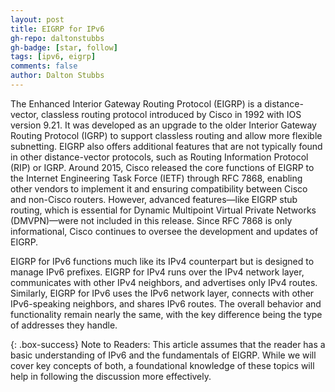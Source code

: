 ```yaml
---
layout: post
title: EIGRP for IPv6
gh-repo: daltonstubbs
gh-badge: [star, follow]
tags: [ipv6, eigrp]
comments: false
author: Dalton Stubbs
---
```


The Enhanced Interior Gateway Routing Protocol (EIGRP) is a distance-vector, classless routing protocol introduced by Cisco in 1992 with IOS version 9.21. It was developed as an upgrade to the older Interior Gateway Routing Protocol (IGRP) to support classless routing and allow more flexible subnetting. EIGRP also offers additional features that are not typically found in other distance-vector protocols, such as Routing Information Protocol (RIP) or IGRP. Around 2015, Cisco released the core functions of EIGRP to the Internet Engineering Task Force (IETF) through RFC 7868, enabling other vendors to implement it and ensuring compatibility between Cisco and non-Cisco routers. However, advanced features—like EIGRP stub routing, which is essential for Dynamic Multipoint Virtual Private Networks (DMVPN)—were not included in this release. Since RFC 7868 is only informational, Cisco continues to oversee the development and updates of EIGRP.

EIGRP for IPv6 functions much like its IPv4 counterpart but is designed to manage IPv6 prefixes. EIGRP for IPv4 runs over the IPv4 network layer, communicates with other IPv4 neighbors, and advertises only IPv4 routes. Similarly, EIGRP for IPv6 uses the IPv6 network layer, connects with other IPv6-speaking neighbors, and shares IPv6 routes. The overall behavior and functionality remain nearly the same, with the key difference being the type of addresses they handle.

{: .box-success}
Note to Readers: This article assumes that the reader has a basic understanding of IPv6 and the fundamentals of EIGRP. While we will cover key concepts of both, a foundational knowledge of these topics will help in following the discussion more effectively.


